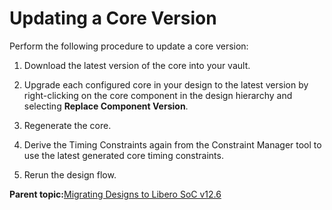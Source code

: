 # Updating a Core Version

Perform the following procedure to update a core version:

1.  Download the latest version of the core into your vault.

2.  Upgrade each configured core in your design to the latest version by right-clicking on the core component in the design hierarchy and selecting **Replace Component Version**.

3.  Regenerate the core.

4.  Derive the Timing Constraints again from the Constraint Manager tool to use the latest generated core timing constraints.

5.  Rerun the design flow.


**Parent topic:**[Migrating Designs to Libero SoC v12.6](GUID-9E82ED25-0C10-4BD8-B9D9-069F98ABF69E.md)

